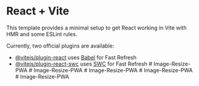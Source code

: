# React + Vite

This template provides a minimal setup to get React working in Vite with HMR and some ESLint rules.

Currently, two official plugins are available:

- [@vitejs/plugin-react](https://github.com/vitejs/vite-plugin-react/blob/main/packages/plugin-react/README.md) uses [Babel](https://babeljs.io/) for Fast Refresh
- [@vitejs/plugin-react-swc](https://github.com/vitejs/vite-plugin-react-swc) uses [SWC](https://swc.rs/) for Fast Refresh
#   I m a g e - R e s i z e - P W A  
 #   I m a g e - R e s i z e - P W A  
 #   I m a g e - R e s i z e - P W A  
 #   I m a g e - R e s i z e - P W A  
 #   I m a g e - R e s i z e - P W A  
 